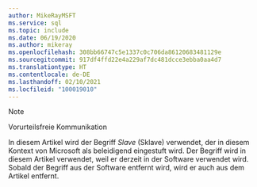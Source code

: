 ```yaml
---
author: MikeRayMSFT
ms.service: sql
ms.topic: include
ms.date: 06/19/2020
ms.author: mikeray
ms.openlocfilehash: 308bb66747c5e1337c0c706da86120683481129e
ms.sourcegitcommit: 917df4ffd22e4a229af7dc481dcce3ebba0aa4d7
ms.translationtype: HT
ms.contentlocale: de-DE
ms.lasthandoff: 02/10/2021
ms.locfileid: "100019010"
---
```

> [!NOTE]
> Vorurteilsfreie Kommunikation
>
> In diesem Artikel wird der Begriff _Slave_ (Sklave) verwendet, der in diesem Kontext von Microsoft als beleidigend eingestuft wird. Der Begriff wird in diesem Artikel verwendet, weil er derzeit in der Software verwendet wird. Sobald der Begriff aus der Software entfernt wird, wird er auch aus dem Artikel entfernt.
